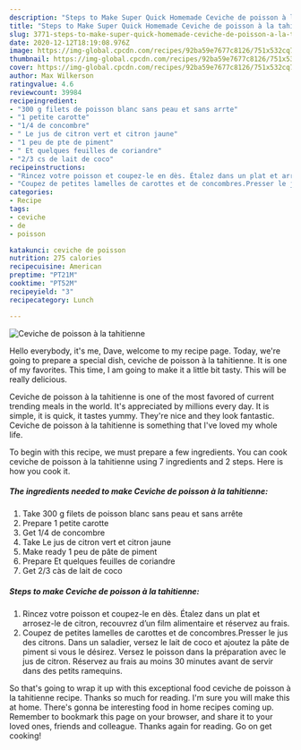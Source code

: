 ```yaml
---
description: "Steps to Make Super Quick Homemade Ceviche de poisson à la tahitienne"
title: "Steps to Make Super Quick Homemade Ceviche de poisson à la tahitienne"
slug: 3771-steps-to-make-super-quick-homemade-ceviche-de-poisson-a-la-tahitienne
date: 2020-12-12T18:19:08.976Z
image: https://img-global.cpcdn.com/recipes/92ba59e7677c8126/751x532cq70/ceviche-de-poisson-a-la-tahitienne-photo-principale-de-la-recette.jpg
thumbnail: https://img-global.cpcdn.com/recipes/92ba59e7677c8126/751x532cq70/ceviche-de-poisson-a-la-tahitienne-photo-principale-de-la-recette.jpg
cover: https://img-global.cpcdn.com/recipes/92ba59e7677c8126/751x532cq70/ceviche-de-poisson-a-la-tahitienne-photo-principale-de-la-recette.jpg
author: Max Wilkerson
ratingvalue: 4.6
reviewcount: 39984
recipeingredient:
- "300 g filets de poisson blanc sans peau et sans arrte"
- "1 petite carotte"
- "1/4 de concombre"
- " Le jus de citron vert et citron jaune"
- "1 peu de pte de piment"
- " Et quelques feuilles de coriandre"
- "2/3 cs de lait de coco"
recipeinstructions:
- "Rincez votre poisson et coupez-le en dès. Étalez dans un plat et arrosez-le de citron, recouvrez d’un film alimentaire et réservez au frais."
- "Coupez de petites lamelles de carottes et de concombres.Presser le jus des citrons. Dans un saladier, versez le lait de coco et ajoutez la pâte de piment si vous le désirez. Versez le poisson dans la préparation avec le jus de citron. Réservez au frais au moins 30 minutes avant de servir dans des petits ramequins."
categories:
- Recipe
tags:
- ceviche
- de
- poisson

katakunci: ceviche de poisson 
nutrition: 275 calories
recipecuisine: American
preptime: "PT21M"
cooktime: "PT52M"
recipeyield: "3"
recipecategory: Lunch

---
```



![Ceviche de poisson à la tahitienne](https://img-global.cpcdn.com/recipes/92ba59e7677c8126/751x532cq70/ceviche-de-poisson-a-la-tahitienne-photo-principale-de-la-recette.jpg)

Hello everybody, it's me, Dave, welcome to my recipe page. Today, we're going to prepare a special dish, ceviche de poisson à la tahitienne. It is one of my favorites. This time, I am going to make it a little bit tasty. This will be really delicious.

Ceviche de poisson à la tahitienne is one of the most favored of current trending meals in the world. It's appreciated by millions every day. It is simple, it is quick, it tastes yummy. They're nice and they look fantastic. Ceviche de poisson à la tahitienne is something that I've loved my whole life.




To begin with this recipe, we must prepare a few ingredients. You can cook ceviche de poisson à la tahitienne using 7 ingredients and 2 steps. Here is how you cook it.

<!--inarticleads1-->

##### The ingredients needed to make Ceviche de poisson à la tahitienne:

1. Take 300 g filets de poisson blanc sans peau et sans arrête
1. Prepare 1 petite carotte
1. Get 1/4 de concombre
1. Take  Le jus de citron vert et citron jaune
1. Make ready 1 peu de pâte de piment
1. Prepare  Et quelques feuilles de coriandre
1. Get 2/3 càs de lait de coco




<!--inarticleads2-->

##### Steps to make Ceviche de poisson à la tahitienne:

1. Rincez votre poisson et coupez-le en dès. Étalez dans un plat et arrosez-le de citron, recouvrez d’un film alimentaire et réservez au frais.
1. Coupez de petites lamelles de carottes et de concombres.Presser le jus des citrons. Dans un saladier, versez le lait de coco et ajoutez la pâte de piment si vous le désirez. Versez le poisson dans la préparation avec le jus de citron. Réservez au frais au moins 30 minutes avant de servir dans des petits ramequins.




So that's going to wrap it up with this exceptional food ceviche de poisson à la tahitienne recipe. Thanks so much for reading. I'm sure you will make this at home. There's gonna be interesting food in home recipes coming up. Remember to bookmark this page on your browser, and share it to your loved ones, friends and colleague. Thanks again for reading. Go on get cooking!
